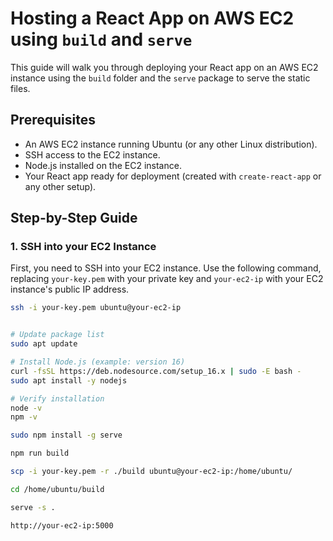 # Hosting a React App on AWS EC2 using `build` and `serve`

This guide will walk you through deploying your React app on an AWS EC2 instance using the `build` folder and the `serve` package to serve the static files.

## Prerequisites

- An AWS EC2 instance running Ubuntu (or any other Linux distribution).
- SSH access to the EC2 instance.
- Node.js installed on the EC2 instance.
- Your React app ready for deployment (created with `create-react-app` or any other setup).

## Step-by-Step Guide

### 1. SSH into your EC2 Instance

First, you need to SSH into your EC2 instance. Use the following command, replacing `your-key.pem` with your private key and `your-ec2-ip` with your EC2 instance's public IP address.

```bash
ssh -i your-key.pem ubuntu@your-ec2-ip


# Update package list
sudo apt update

# Install Node.js (example: version 16)
curl -fsSL https://deb.nodesource.com/setup_16.x | sudo -E bash -
sudo apt install -y nodejs

# Verify installation
node -v
npm -v

sudo npm install -g serve

npm run build

scp -i your-key.pem -r ./build ubuntu@your-ec2-ip:/home/ubuntu/

cd /home/ubuntu/build

serve -s .

http://your-ec2-ip:5000
